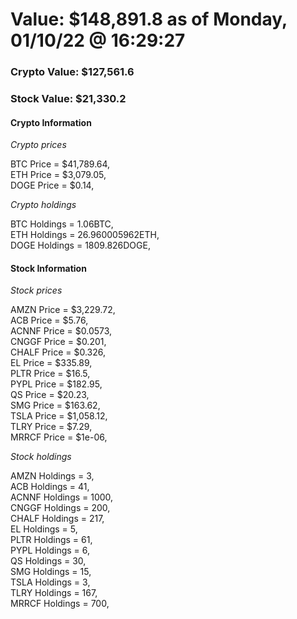 # Value: $148,891.8 as of Monday, 01/10/22 @ 16:29:27 

### Crypto Value: $127,561.6

### Stock Value: $21,330.2

#### Crypto Information 
*Crypto prices* 

BTC Price = $41,789.64,  
ETH Price = $3,079.05,  
DOGE Price = $0.14,  


*Crypto holdings* 

BTC Holdings = 1.06BTC,  
ETH Holdings = 26.960005962ETH,  
DOGE Holdings = 1809.826DOGE,  


#### Stock Information 

*Stock prices* 

AMZN Price = $3,229.72,  
ACB Price = $5.76,  
ACNNF Price = $0.0573,  
CNGGF Price = $0.201,  
CHALF Price = $0.326,  
EL Price = $335.89,  
PLTR Price = $16.5,  
PYPL Price = $182.95,  
QS Price = $20.23,  
SMG Price = $163.62,  
TSLA Price = $1,058.12,  
TLRY Price = $7.29,  
MRRCF Price = $1e-06,  


*Stock holdings* 

AMZN Holdings = 3,  
ACB Holdings = 41,  
ACNNF Holdings = 1000,  
CNGGF Holdings = 200,  
CHALF Holdings = 217,  
EL Holdings = 5,  
PLTR Holdings = 61,  
PYPL Holdings = 6,  
QS Holdings = 30,  
SMG Holdings = 15,  
TSLA Holdings = 3,  
TLRY Holdings = 167,  
MRRCF Holdings = 700,  


